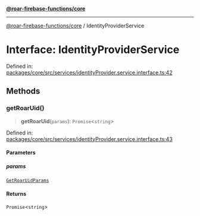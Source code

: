 [**@roar-firebase-functions/core**](../README.md)

---

[@roar-firebase-functions/core](../README.md) / IdentityProviderService

# Interface: IdentityProviderService

Defined in: [packages/core/src/services/identityProvider.service.interface.ts:42](https://github.com/yeatmanlab/roar-firebase-functions/blob/0fc701649174b7557e55644b1065be2fa3d3d7ca/packages/core/src/services/identityProvider.service.interface.ts#L42)

## Methods

### getRoarUid()

> **getRoarUid**(`params`): `Promise`\<`string`\>

Defined in: [packages/core/src/services/identityProvider.service.interface.ts:43](https://github.com/yeatmanlab/roar-firebase-functions/blob/0fc701649174b7557e55644b1065be2fa3d3d7ca/packages/core/src/services/identityProvider.service.interface.ts#L43)

#### Parameters

##### params

[`GetRoarUidParams`](GetRoarUidParams.md)

#### Returns

`Promise`\<`string`\>
